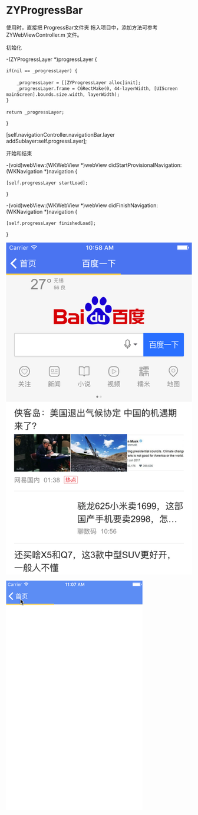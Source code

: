 # ZYProgressBar

使用时，直接把 ProgressBar文件夹 拖入项目中，添加方法可参考 ZYWebViewController.m 文件。

初始化

-(ZYProgressLayer *)progressLayer {

    if(nil == _progressLayer) {

        _progressLayer = [[ZYProgressLayer alloc]init];
        _progressLayer.frame = CGRectMake(0, 44-layerWidth, [UIScreen mainScreen].bounds.size.width, layerWidth);
    }

    return _progressLayer;
}

[self.navigationController.navigationBar.layer addSublayer:self.progressLayer];


开始和结束

-(void)webView:(WKWebView *)webView didStartProvisionalNavigation:(WKNavigation *)navigation {

    [self.progressLayer startLoad];
}

-(void)webView:(WKWebView *)webView didFinishNavigation:(WKNavigation *)navigation {

    [self.progressLayer finishedLoad];

}

![image](https://github.com/zhouyangyng/ZYProgressBar/blob/master/image/000.png)

![image](https://github.com/zhouyangyng/ZYProgressBar/blob/master/image/111.gif)



